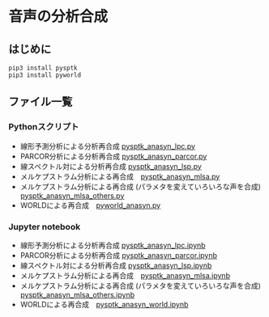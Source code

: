 # 音声の分析合成

## はじめに
```
pip3 install pysptk
pip3 install pyworld
```

## ファイル一覧
### Pythonスクリプト
- 線形予測分析による分析再合成 [pysptk_anasyn_lpc.py](https://github.com/tam17aki/speech_process_exercise/blob/master/SpeechAnalysisSynthesis/pysptk_anasyn_lpc.py)
- PARCOR分析による分析再合成 [pysptk_anasyn_parcor.py](https://github.com/tam17aki/speech_process_exercise/blob/master/SpeechAnalysisSynthesis/pysptk_anasyn_parcor.py)
- 線スペクトル対による分析再合成 [pysptk_anasyn_lsp.py](https://github.com/tam17aki/speech_process_exercise/blob/master/SpeechAnalysisSynthesis/pysptk_anasyn_lsp.py)
- メルケプストラム分析による再合成　[pysptk_anasyn_mlsa.py](https://github.com/tam17aki/speech_process_exercise/blob/master/SpeechAnalysisSynthesis/pysptk_anasyn_mlsa.py)
- メルケプストラム分析による再合成 (パラメタを変えていろいろな声を合成)
[pysptk_anasyn_mlsa_others.py](https://github.com/tam17aki/speech_process_exercise/blob/master/SpeechAnalysisSynthesis/pysptk_anasyn_mlsa_others.py)
- WORLDによる再合成　[pyworld_anasyn.py](https://github.com/tam17aki/speech_process_exercise/blob/master/SpeechAnalysisSynthesis/pyworld_anasyn.py)

### Jupyter notebook
- 線形予測分析による分析再合成 [pysptk_anasyn_lpc.ipynb](https://github.com/tam17aki/speech_process_exercise/blob/master/SpeechAnalysisSynthesis/pysptk_anasyn_lpc.ipynb)
- PARCOR分析による分析再合成 [pysptk_anasyn_parcor.ipynb](https://github.com/tam17aki/speech_process_exercise/blob/master/SpeechAnalysisSynthesis/pysptk_anasyn_parcor.ipynb)
- 線スペクトル対による分析再合成 [pysptk_anasyn_lsp.ipynb](https://github.com/tam17aki/speech_process_exercise/blob/master/SpeechAnalysisSynthesis/pysptk_anasyn_lsp.ipynb)
- メルケプストラム分析による再合成　[pysptk_anasyn_mlsa.ipynb](https://github.com/tam17aki/speech_process_exercise/blob/master/SpeechAnalysisSynthesis/pysptk_anasyn_mlsa.ipynb)
- メルケプストラム分析による再合成 (パラメタを変えていろいろな声を合成)
[pysptk_anasyn_mlsa_others.ipynb](https://github.com/tam17aki/speech_process_exercise/blob/master/SpeechAnalysisSynthesis/pysptk_anasyn_mlsa_others.ipynb)
- WORLDによる再合成　[pysptk_anasyn_world.ipynb](https://github.com/tam17aki/speech_process_exercise/blob/master/SpeechAnalysisSynthesis/pysptk_anasyn_world.ipynb)
